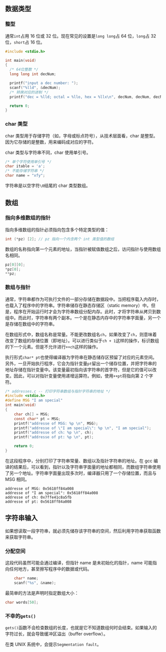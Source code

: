 ## 数据类型

### 整型

通常`int`占用 16 位或 32 位。现在常见的设置是`long long`占 64 位，`long`占 32 位，`short`占 16 位。

```c
#include <stdio.h>

int main(void)
{
  /* 64位整数 */
  long long int decNum;

  printf("input a dec number: ");
  scanf("%lld", &decNum);
  /* 转换对应的进制 */
  printf("dec = %lld; octal = %llo, hex = %llx\n", decNum, decNum, decNum);

  return 0;
}
```

### char 类型

char 类型用于存储字符（如，字母或标点符号），从技术层面看，char 是整型。因为它存储的是整数，用来编码成对应的字符。

char 类型与字符串不同，char 使用单引号。

```c
/* 单个字符使用单引号 */
char itable = 'a';
/* 不能存储字符串 */
char name = "xfy";
```

字符串是以空字符`\0`结尾的 char 类型数组。

## 数组

### 指向多维数组的指针

指向多维数组的指针必须指向包含多个特定类型的值：

```c
int (*pz) [2]; // pz 指向一个内含两个 int 类型值的数组
```

数组的名称指向第一个元素的地址，当指针被赋值数组之后，访问指针与使用数组名相同。

```c
pz[0][0];
*pz[0];
**pz;
```

### 数组与指针

通常，字符串都作为可执行文件的一部分存储在数据段中。当把程序载入内存时，也载入了程序中的字符串。字符串储存在静态存储区（static memory）中。但是，程序在开始运行时才会为字符串数组分配内存。此时，才将字符串从拷贝到数组中。而此时，字符串有两个副本。一个是在静态内存中的字符串字面量，另一个是存储在数组中的字符串。

在数组形式中，数组名称是常量。不能更改数组名`ch`，如果改变了`ch`，则意味着改变了数组的存储位置（即地址）。可以进行类似于`ch + 1`这样的操作，标识数组的下一个元素。但是不允许进行`++ch`这样的操作。

执行形式`char* pt`也使得编译器为字符串在静态储存区预留了对应的元素空间。另外，一旦开始执行程序，它会为指针变量`pt`留出一个储存位置，并把字符串的地址存储在指针变量中。该变量最初指向该字符串的首字符，但是它的值可以改变。因此，可以对指针变量使用递增运算符。例如，使用`++pt`将指向第 2 个字符。

```c
/* addresses.c -- 打印字符串数组与指针字符串的地址 */
#include <stdio.h>
#define MSG "I am special"
int main(void)
{
	char ch[] = MSG;
	const char* pt = MSG;
	printf("addresse of MSG: %p \n", MSG);
	printf("addresse of \"I am special\": %p \n", "I am special");
	printf("addresse of ch: %p \n", ch);
	printf("addresse of pt: %p \n", pt);

	return 0;
}
```

在这段程序中，分别打印了字符串常量、数组以及指针字符串的地址。在 gcc 编译的结果后，可以看到，指针以及字符串字面量的地址都相同，而数组字符串使用了另一个地址。字符串字面量出现多次时，编译器只用了一个存储位置，而且与 MSG 相同。

```
addresse of MSG: 0x5618ff84a008
addresse of "I am special": 0x5618ff84a008
addresse of ch: 0x7ffe41c8a5fb
addresse of pt: 0x5618ff84a008
```



## 字符串输入

如果想读取一段字符串，就必须先储存该字符串的空间，然后利用字符串获取函数来获取字符串。

### 分配空间

这段代码虽然可能会通过编译，但指针 name 是未初始化的指针，name 可能指向任何地方，甚至擦写程序中的数据或代码。

```c
	char* name;
	scanf("%s", &name);
```

最简单的方法是声明时指定数组大小：

```c
char words[50];
```

### 不幸的`gets()`

`gets()`函数不会检查数组的长度，也就是它不知道数组何时会结束。如果输入的字符过长，就会导致缓冲区溢出（buffer overflow）。

在类 UNIX 系统中，会提示`Segmentation fault`。

